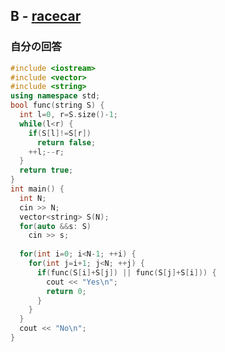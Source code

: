 ## B - [racecar](https://atcoder.jp/contests/abc307/tasks/abc307_b)

### 自分の回答
```C++
#include <iostream>
#include <vector>
#include <string>
using namespace std;
bool func(string S) {
  int l=0, r=S.size()-1;
  while(l<r) {
    if(S[l]!=S[r])
      return false;
    ++l;--r;
  }
  return true;
}
int main() {
  int N;
  cin >> N;
  vector<string> S(N);
  for(auto &&s: S)
    cin >> s;
  
  for(int i=0; i<N-1; ++i) {
    for(int j=i+1; j<N; ++j) {
      if(func(S[i]+S[j]) || func(S[j]+S[i])) {
        cout << "Yes\n";
        return 0;
      }
    }
  }
  cout << "No\n";
}
```
